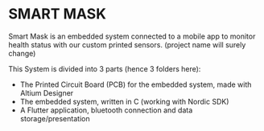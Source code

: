 # SMART MASK

Smart Mask  is an embedded system connected to a mobile app to monitor health status with our custom printed sensors.
(project name will surely change)

This System is divided into 3 parts (hence 3 folders here):
- The Printed Circuit Board (PCB) for the embedded system, made with Altium Designer
- The embedded system, written in C (working with Nordic SDK)
- A Flutter application, bluetooth connection and data storage/presentation
